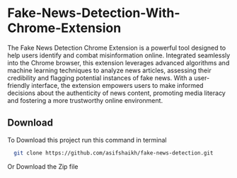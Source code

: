 # Fake-News-Detection-With-Chrome-Extension

The Fake News Detection Chrome Extension is a powerful tool designed to help users identify and combat misinformation online. Integrated seamlessly into the Chrome browser, this extension leverages advanced algorithms and machine learning techniques to analyze news articles, assessing their credibility and flagging potential instances of fake news. With a user-friendly interface, the extension empowers users to make informed decisions about the authenticity of news content, promoting media literacy and fostering a more trustworthy online environment.

## Download

To Download this project run this command in terminal

```bash
  git clone https://github.com/asifshaikh/fake-news-detection.git
```

Or Download the Zip file

